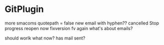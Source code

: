 # GitPlugin

more smacoms
quotepath = false
new email
with hyphen??
cancelled
Stop progress
reopen now
fixversion
fv again
what's about emails?

should worlk
what now?
has mail sent?
